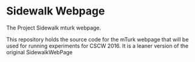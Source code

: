 # Sidewalk Webpage
The Project Sidewalk mturk webpage.

This repository holds the source code for the mTurk webpage that will be used for running experiments for CSCW 2016. It is a leaner version of the original SidewalkWebPage


